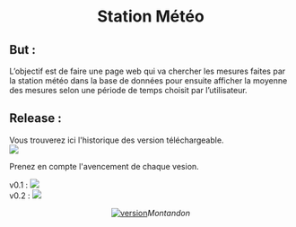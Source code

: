 <h1 align="center"> Station Météo </h1>
<h2>But :</h2>
L’objectif est de faire une page web qui va chercher les mesures faites par la station météo dans la base de données pour ensuite afficher la moyenne des mesures selon une période de temps choisit par l’utilisateur.

<h2>Release :</h2>
<p>
  Vous trouverez ici l'historique des version téléchargeable.</br>
  <a href="https://github.com/Montandon-Varoda/StationMeteo/releases"><img src="https://img.shields.io/github/v/release/Montandon-Varoda/StationMeteo?include_prereleases"></a>
</p>
Prenez en compte l'avencement de chaque vesion.
<p>
  v0.1 : <a href="http://www.zappvion.ch/StationMeteo/"><img src="https://progress-bar.dev/100/"/></br></a>
  v0.2 : <a href="http://www.zappvion.ch/StationMeteo/"><img src="https://progress-bar.dev/48/"/></a>
</p>
<p align="center">
  <a href="https://github.com/Montandon-Varoda/"><img src="https://img.shields.io/badge/My-GitHub-red.svg" alt="version"/></a><i>Montandon</i>
</p>

